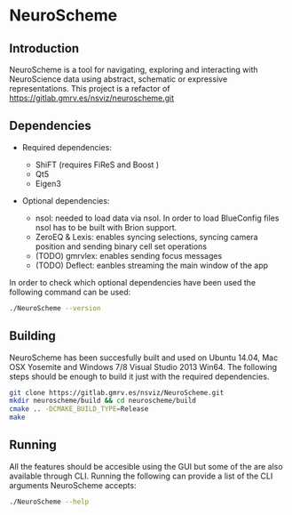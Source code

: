 # NeuroScheme

## Introduction

NeuroScheme is a tool for navigating, exploring and interacting with
NeuroScience data using abstract, schematic or expressive representations. This
project is a refactor of https://gitlab.gmrv.es/nsviz/neuroscheme.git

## Dependencies

* Required dependencies:
    * ShiFT (requires FiReS and Boost )
    * Qt5
    * Eigen3

* Optional dependencies:
    * nsol: needed to load data via nsol. In order to load BlueConfig files nsol
      has to be built with Brion support.
    * ZeroEQ & Lexis: enables syncing selections, syncing camera position and
      sending binary cell set operations
    * (TODO) gmrvlex: enables sending focus messages
    * (TODO) Deflect: eanbles streaming the main window of the app

In order to check which optional dependencies have been used the following
command can be used:

```bash
./NeuroScheme --version
```


## Building

NeuroScheme has been succesfully built and used on Ubuntu 14.04, Mac OSX
Yosemite and Windows 7/8 Visual Studio 2013 Win64. The following steps should be
enough to build it just with the required dependencies.

```bash
git clone https://gitlab.gmrv.es/nsviz/NeuroScheme.git
mkdir neuroscheme/build && cd neuroscheme/build
cmake .. -DCMAKE_BUILD_TYPE=Release
make
```

## Running

All the features should be accesible using the GUI but some of the are also
available through CLI. Running the following can provide a list of the CLI
arguments NeuroScheme accepts:

```bash
./NeuroScheme --help
```
